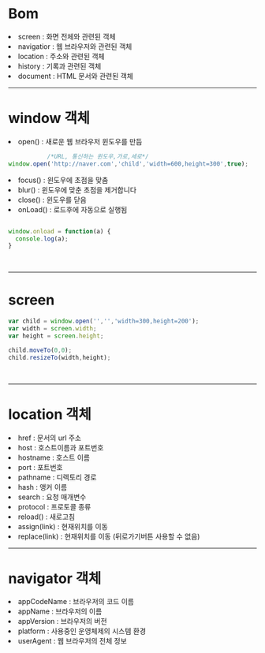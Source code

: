 # Bom

<li> screen  : 화면 전체와 관련된 객체
<li> navigatior : 웹 브라우저와 관련된 객체
<li> location : 주소와 관련된 객체
<li> history : 기록과 관련된 객체
<li> document : HTML 문서와 관련된 객체


<br/>

---
# window 객체

<li> open() : 새로운 웹 브라우저 윈도우를 만듬 

```javascript
           /*URL, 통신하는 윈도우,가로,세로*/
window.open('http://naver.com','child','width=600,height=300',true);
```

<li> focus() : 윈도우에 초점을 맞춤
<li> blur() : 윈도우에 맞춘 초점을 제거합니다
<li> close() : 윈도우를 닫음
<li> onLoad() : 로드후에 자동으로 실행됨

```javascript

window.onload = function(a) {
  console.log(a);
}
```
<br/>

---
# screen

```javascript
var child = window.open('','','width=300,height=200');
var width = screen.width;
var height = screen.height;

child.moveTo(0,0);
child.resizeTo(width,height);
```
 
<br/>

---
# location 객체

<li> href : 문서의 url 주소
<li> host : 호스트이름과 포트번호
<li> hostname : 호스트 이름
<li> port : 포트번호
<li> pathname : 디렉토리 경로
<li> hash : 앵커 이름
<li> search : 요청 매개변수
<li> protocol : 프로토콜 종류
<li> reload() : 새로고침
<li> assign(link) : 현재위치를 이동
<li> replace(link) : 현재위치를 이동 (뒤로가기버튼 사용할 수 없음)

<br/>

---
# navigator 객체

<li> appCodeName : 브라우저의 코드 이름
<li> appName : 브라우저의 이름
<li> appVersion : 브라우저의 버전
<li> platform : 사용중인 운영체제의 시스템 환경
<li> userAgent : 웹 브라우저의 전체 정보

